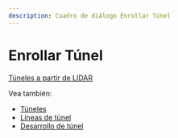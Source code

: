 ```yaml
---
description: Cuadro de diálogo Enrollar Túnel
---
```


# Enrollar Túnel

[Túneles a partir de LIDAR](../../fichas-de-herramientas/ficha-de-herramientas-archivos-lidar/tuneles.md)

Vea también:

* [Túneles](/mdtopx/modulo-laser/tuneles/)
* [Líneas de túnel](buscar-limites-de-tunel.md)
* [Desarrollo de túnel](desarrollo-de-tunel.md)

